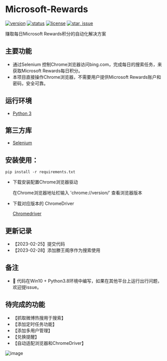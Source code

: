 # Microsoft-Rewards
[![version](https://img.shields.io/badge/python-3.4+-blue.svg)](https://www.python.org/download/releases/3.4.0/) 
[![status](https://img.shields.io/badge/status-stable-green.svg)](https://github.com/huaisha1224/Microsoft-Rewards)
[![license](https://img.shields.io/badge/license-MIT-blue.svg)](./LICENSE)
[![star, issue](https://img.shields.io/badge/star%2C%20issue-welcome-brightgreen.svg)](https://github.com/huaisha1224/Microsoft-Rewards)

赚取每日Microsoft Rewards积分的自动化解决方案


## 主要功能
-	通过Selenium 控制Chrome浏览器访问bing.com，完成每日的搜索任务，来获取Microsoft Rewards每日积分。
-	本项目直接操作Chrome浏览器，不需要用户提供Microsoft Rewards账户和密码，安全可靠。


## 运行环境

- [Python 3](https://www.python.org/)

## 第三方库
- [Selenium](https://www.selenium.dev/)

## 安装使用：

```
pip install -r requirements.txt
```

-	下载安装配置Chrome浏览器驱动

	在Chrome浏览器地址栏输入 'chrome://version/' 查看浏览器版本

-	下载对应版本的 ChromeDriver

	[Chromedriver](https://chromedriver.chromium.org/downloads)


## 更新记录
- 【2023-02-25】提交代码
- 【2023-02-28】添加滕王阁序作为搜索使用


## 备注
- 🌟 代码在Win10 + Python3.8环境中编写，如果在其他平台上运行出行问题，欢迎提issue。


## 待完成的功能
- 【抓取微博热搜用于搜索】
- 【添加定时任务功能】 
- 【添加多用户管理】
- 【兑换提醒】
- 【自动适配浏览器和ChromeDriver】

![image](https://user-images.githubusercontent.com/3378350/230837253-1132c32f-30b5-4ead-9cae-70f8209ef55b.png)

